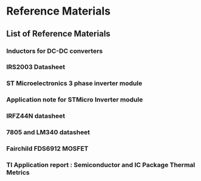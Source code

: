 # Reference Materials

## List of Reference Materials 
### Inductors for DC-DC converters

### IRS2003 Datasheet

### ST Microelectronics 3 phase inverter module

### Application note for STMicro Inverter module

### IRFZ44N datasheet

### 7805 and LM340 datasheet


### Fairchild FDS6912 MOSFET

### TI Application report : Semiconductor and IC Package Thermal Metrics

 
